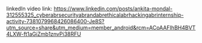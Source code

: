 linkedIn video link: https://www.linkedin.com/posts/ankita-mondal-312555325_cyberabrsecurityabrandabrethicalabrhackingabrinternship-activity-7381079968426086400-Je8S?utm_source=share&utm_medium=member_android&rcm=ACoAAFIhBH4BVT4LXW-ft1aGiZmb1znvPi38RFU
